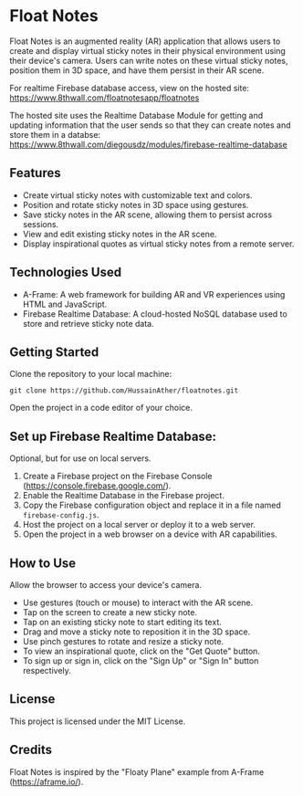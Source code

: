 # Float Notes
Float Notes is an augmented reality (AR) application that allows users to create and display virtual sticky notes in their physical environment using their device's camera. Users can write notes on these virtual sticky notes, position them in 3D space, and have them persist in their AR scene.

For realtime Firebase database access, view on the hosted site: https://www.8thwall.com/floatnotesapp/floatnotes

The hosted site uses the Realtime Database Module for getting and updating information that the user sends so that they can create notes and store them in a databse: https://www.8thwall.com/diegousdz/modules/firebase-realtime-database

## Features
* Create virtual sticky notes with customizable text and colors.
* Position and rotate sticky notes in 3D space using gestures.
* Save sticky notes in the AR scene, allowing them to persist across sessions.
* View and edit existing sticky notes in the AR scene.
* Display inspirational quotes as virtual sticky notes from a remote server.

## Technologies Used
* A-Frame: A web framework for building AR and VR experiences using HTML and JavaScript.
* Firebase Realtime Database: A cloud-hosted NoSQL database used to store and retrieve sticky note data.

## Getting Started
Clone the repository to your local machine:

```
git clone https://github.com/HussainAther/floatnotes.git
```

Open the project in a code editor of your choice.

## Set up Firebase Realtime Database:

Optional, but for use on local servers. 

1. Create a Firebase project on the Firebase Console (https://console.firebase.google.com/).
2. Enable the Realtime Database in the Firebase project.
3. Copy the Firebase configuration object and replace it in a file named `firebase-config.js`.
4. Host the project on a local server or deploy it to a web server.
5. Open the project in a web browser on a device with AR capabilities.

## How to Use
Allow the browser to access your device's camera.

* Use gestures (touch or mouse) to interact with the AR scene. 
* Tap on the screen to create a new sticky note.
* Tap on an existing sticky note to start editing its text.
* Drag and move a sticky note to reposition it in the 3D space.
* Use pinch gestures to rotate and resize a sticky note.
* To view an inspirational quote, click on the "Get Quote" button.
* To sign up or sign in, click on the "Sign Up" or "Sign In" button respectively.

## License
This project is licensed under the MIT License.

## Credits
Float Notes is inspired by the "Floaty Plane" example from A-Frame (https://aframe.io/).


